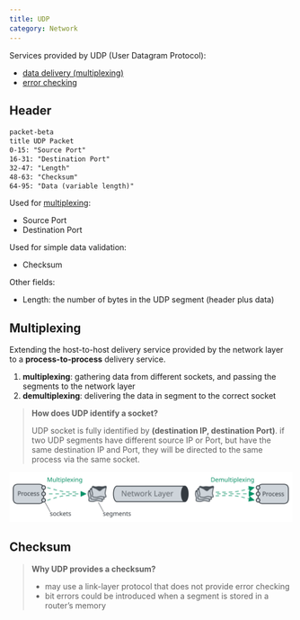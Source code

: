 ```yaml
---
title: UDP
category: Network
---
```


Services provided by UDP (User Datagram Protocol):

- [data delivery (multiplexing)](#multiplexing)
- [error checking](#error-checking)

## Header

```mermaid
packet-beta
title UDP Packet
0-15: "Source Port"
16-31: "Destination Port"
32-47: "Length"
48-63: "Checksum"
64-95: "Data (variable length)"
```

Used for [multiplexing](#multiplexing):

- Source Port
- Destination Port

Used for simple data validation:

- Checksum

Other fields:

- Length: the number of bytes in the UDP segment (header plus data)

## Multiplexing

Extending the host-to-host delivery service provided by the network layer to a **process-to-process** delivery service.

1. **multiplexing**: gathering data from different sockets, and passing the segments to the network layer
2. **demultiplexing**: delivering the data in segment to the correct socket

> **How does UDP identify a socket?**
>
> UDP socket is fully identified by **(destination IP, destination Port)**. if two UDP segments have different source IP or Port, but have the same destination IP and Port, they will be directed to the same process via the same socket.

![multiplexing](/static/imgs/network-udp-multiplexing.svg)

## Checksum

> **Why UDP provides a checksum?**
>
> - may use a link-layer protocol that does not provide error checking
> - bit errors could be introduced when a segment is stored in a router’s memory

